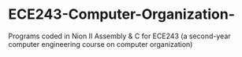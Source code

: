 # ECE243-Computer-Organization-
Programs coded in Nion II Assembly &amp; C for ECE243 (a second-year computer engineering course on computer organization)
